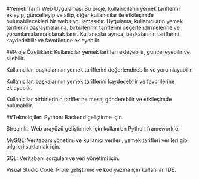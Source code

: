 
#Yemek Tarifi Web Uygulaması
Bu proje, kullanıcıların yemek tariflerini ekleyip, güncelleyip ve silip, diğer kullanıcılar ile etkileşimde bulunabilecekleri bir web uygulamasıdır. Uygulama, kullanıcıların yemek tariflerini paylaşmalarına, birbirlerinin tariflerini değerlendirmelerine ve yorumlamalarına olanak tanır. Kullanıcılar ayrıca, başkalarının tariflerini kaydedebilir ve favorilerine ekleyebilir.

##Proje Özellikleri:
Kullanıcılar yemek tarifleri ekleyebilir, güncelleyebilir ve silebilir.

Kullanıcılar, başkalarının yemek tariflerini değerlendirebilir ve yorumlayabilir.

Kullanıcılar, başkalarının yemek tariflerini kaydedebilir ve favorilerine ekleyebilir.

Kullanıcılar birbirlerinin tariflerine mesaj gönderebilir ve etkileşimde bulunabilir.

##Teknolojiler:
Python: Backend geliştirme için.

Streamlit: Web arayüzü geliştirmek için kullanılan Python framework'ü.

MySQL: Veritabanı yönetimi ve kullanıcı verileri, yemek tarifleri verileri gibi bilgileri saklamak için.

SQL: Veritabanı sorguları ve veri yönetimi için.

Visual Studio Code: Proje geliştirme ve kod yazma için kullanılan IDE.

